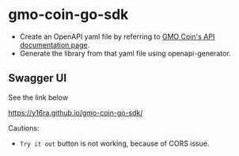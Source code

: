 # gmo-coin-go-sdk

- Create an OpenAPI yaml file by referring to [GMO Coin's API documentation page](https://api.coin.z.com/docs/#outline).
- Generate the library from that yaml file using openapi-generator.

## Swagger UI

See the link below

https://y16ra.github.io/gmo-coin-go-sdk/

Cautions:

- `Try it out` button is not working, because of CORS issue.